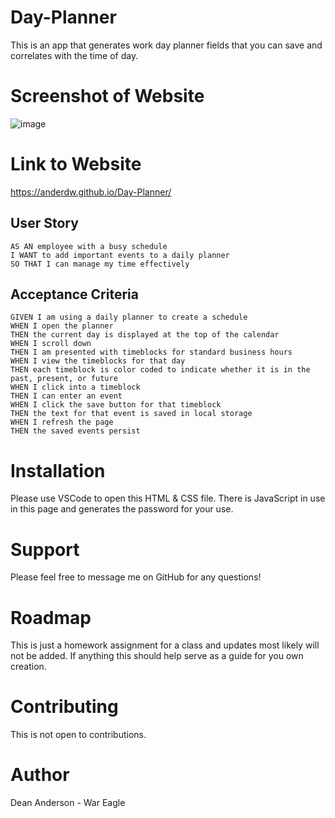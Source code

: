 # Day-Planner
This is an app that generates work day planner fields that you can save and correlates with the time of day.

# Screenshot of Website
![image](https://user-images.githubusercontent.com/61371428/83579593-4fc2be80-a4ff-11ea-9ba0-c77b5fc8ee80.png)


# Link to Website
https://anderdw.github.io/Day-Planner/

## User Story

```
AS AN employee with a busy schedule
I WANT to add important events to a daily planner
SO THAT I can manage my time effectively
```

## Acceptance Criteria

```
GIVEN I am using a daily planner to create a schedule
WHEN I open the planner
THEN the current day is displayed at the top of the calendar
WHEN I scroll down
THEN I am presented with timeblocks for standard business hours
WHEN I view the timeblocks for that day
THEN each timeblock is color coded to indicate whether it is in the past, present, or future
WHEN I click into a timeblock
THEN I can enter an event
WHEN I click the save button for that timeblock
THEN the text for that event is saved in local storage
WHEN I refresh the page
THEN the saved events persist
```

# Installation
Please use VSCode to open this HTML & CSS file. There is JavaScript in use in this page and generates the password for your use.

# Support
Please feel free to message me on GitHub for any questions!

# Roadmap
This is just a homework assignment for a class and updates most likely will not be added. If anything this should help serve as a guide for you own creation.

# Contributing
This is not open to contributions.

# Author
Dean Anderson - War Eagle

